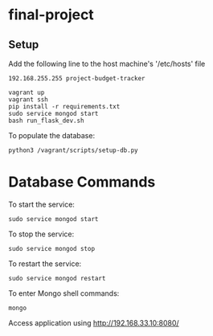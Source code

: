 # final-project

## Setup

Add the following line to the host machine's '/etc/hosts' file
```
192.168.255.255 project-budget-tracker
```

```
vagrant up
vagrant ssh
pip install -r requirements.txt
sudo service mongod start
bash run_flask_dev.sh
```

To populate the database:
```
python3 /vagrant/scripts/setup-db.py
```

# Database Commands

To start the service:
```
sudo service mongod start
```

To stop the service:
```
sudo service mongod stop
```

To restart the service:
```
sudo service mongod restart
```

To enter Mongo shell commands:
```
mongo
```

Access application using http://192.168.33.10:8080/